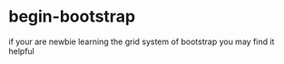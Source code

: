 begin-bootstrap
===============

if your are newbie learning the grid system of bootstrap you may find it helpful
